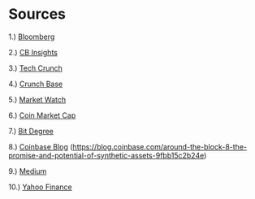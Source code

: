 # Sources
1.) [Bloomberg](https://www.bloomberg.com/profile/company/0776164D:US)

2.) [CB Insights](https://www.cbinsights.com/research/report/coinbase-strategy-teardown/#:~:text=Coinbase%20was%20founded%20in%20July,%2C%20sell%2C%20and%20store%20bitcoin)

3.) [Tech Crunch](https://techcrunch.com/2018/05/16/coinbase-ceo-brian-armstrong-to-talk-the-future-of-cryptocurrency-at-disrupt-sf/)

4.) [Crunch Base](https://www.crunchbase.com/organization/coinbase/company_financials)

5.) [Market Watch](https://www.marketwatch.com/story/coinbase-ipo-5-things-to-know-about-the-u-s-cryptocurrency-exchange-11614290534)

6.) [Coin Market Cap](https://coinmarketcap.com/rankings/exchanges/)

7.) [Bit Degree](https://www.bitdegree.org/crypto/coinbase-vs-binance)

8.) [Coinbase Blog](https://blog.coinbase.com/container-technologies-at-coinbase-d4ae118dcb6c) (https://blog.coinbase.com/around-the-block-8-the-promise-and-potential-of-synthetic-assets-9fbb15c2b24e)

9.) [Medium](https://medium.com/the-capital/a-brief-history-of-cryptocurrency-exchanges-2b48d4531918)

10.) [Yahoo Finance](https://finance.yahoo.com/news/7-promising-altcoin-projects-kick-142037328.html)
